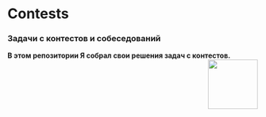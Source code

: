 # Contests
### Задачи с контестов и собеседований


**В этом репозитории Я собрал свои решения задач с контестов.** <img align="right" src="https://media.tenor.com/qJvgwYqxGmcAAAAi/capoo-bugcat.gif" height="100"/>
